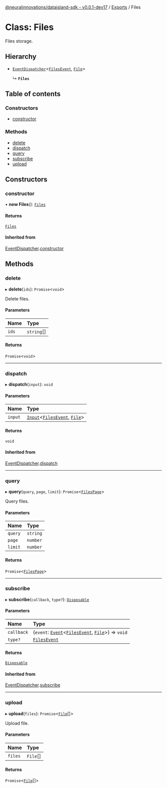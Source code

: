 [@neuralinnovations/dataisland-sdk - v0.0.1-dev17](../../README.md) / [Exports](../modules.md) / Files

# Class: Files

Files storage.

## Hierarchy

- [`EventDispatcher`](EventDispatcher.md)\<[`FilesEvent`](../enums/FilesEvent.md), [`File`](File.md)\>

  ↳ **`Files`**

## Table of contents

### Constructors

- [constructor](Files.md#constructor)

### Methods

- [delete](Files.md#delete)
- [dispatch](Files.md#dispatch)
- [query](Files.md#query)
- [subscribe](Files.md#subscribe)
- [upload](Files.md#upload)

## Constructors

### constructor

• **new Files**(): [`Files`](Files.md)

#### Returns

[`Files`](Files.md)

#### Inherited from

[EventDispatcher](EventDispatcher.md).[constructor](EventDispatcher.md#constructor)

## Methods

### delete

▸ **delete**(`ids`): `Promise`\<`void`\>

Delete files.

#### Parameters

| Name | Type |
| :------ | :------ |
| `ids` | `string`[] |

#### Returns

`Promise`\<`void`\>

___

### dispatch

▸ **dispatch**(`input`): `void`

#### Parameters

| Name | Type |
| :------ | :------ |
| `input` | [`Input`](../interfaces/Input.md)\<[`FilesEvent`](../enums/FilesEvent.md), [`File`](File.md)\> |

#### Returns

`void`

#### Inherited from

[EventDispatcher](EventDispatcher.md).[dispatch](EventDispatcher.md#dispatch)

___

### query

▸ **query**(`query`, `page`, `limit`): `Promise`\<[`FilesPage`](FilesPage.md)\>

Query files.

#### Parameters

| Name | Type |
| :------ | :------ |
| `query` | `string` |
| `page` | `number` |
| `limit` | `number` |

#### Returns

`Promise`\<[`FilesPage`](FilesPage.md)\>

___

### subscribe

▸ **subscribe**(`callback`, `type?`): [`Disposable`](../interfaces/Disposable.md)

#### Parameters

| Name | Type |
| :------ | :------ |
| `callback` | (`event`: [`Event`](../interfaces/Event.md)\<[`FilesEvent`](../enums/FilesEvent.md), [`File`](File.md)\>) => `void` |
| `type?` | [`FilesEvent`](../enums/FilesEvent.md) |

#### Returns

[`Disposable`](../interfaces/Disposable.md)

#### Inherited from

[EventDispatcher](EventDispatcher.md).[subscribe](EventDispatcher.md#subscribe)

___

### upload

▸ **upload**(`files`): `Promise`\<[`File`](File.md)[]\>

Upload file.

#### Parameters

| Name | Type |
| :------ | :------ |
| `files` | `File`[] |

#### Returns

`Promise`\<[`File`](File.md)[]\>
